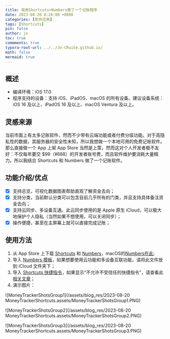 ```yaml
---
title: 我用Shortcuts+Numbers做了一个记账程序
date: 2023-08-20 8:26:00 +0800
categories: [软件应用]
tags: [Shortcuts]
pin: false
author: jo
toc: true
commments: true
typora-root-url: ../../Jo-CRuiSe.github.io/
math: false
mermaid: true
---
```


## 概述

- 编译环境：iOS 17.0
- 程序支持的设备：支持 iOS、iPadOS、macOS 的所有设备。建议设备系统：iOS 16 及以上、iPadOS 16 及以上、macOS Ventura 及以上。

## 灵感来源

当前市面上有太多记账软件，然而不少带有云端功能或者付费分级功能。对于高隐私性的数据，其服务器的安全性未知，所以我想做一个本地可用的免费记账软件。那么直接做一个 App 上架 App Store 当然是上策，然而这对个人开发者极不友好：不仅每年要交 $99（¥688）的开发者账号费，而且软件维护要消耗大量精力。所以我结合 Shortcuts 和 Numbers 做了一个记账软件。

## 功能介绍/优点

- [x] 支持总览，可视化数据图表帮助直观了解资金去向；
- [x] 支持分类，当前默认分类可以包含目前几乎所有的门类，并且支持具体备注资金去向；
- [x] 支持云同步、多设备互通。此云同步使用的是 Apple 原生 iCloud，可以极大地保护个人隐私（当然如果不想使用，可以关闭同步）；
- [x] 操作便捷，甚至在主屏幕上就可以直接完成记账；

## 使用方法

1. 从 App Store 上下载 [Shortcuts](https://apps.apple.com/cn/app/shortcuts/id1462947752?l=en-GB) 和 [Numbers](https://apps.apple.com/cn/app/numbers/id361304891?l=en-GB)，macOS的[Numbers在此](https://apps.apple.com/cn/app/numbers/id409203825?l=en-GB&mt=12);
2. 导入 [Numbers 模板](https://github.com/Jo-CRuiSe/Jo-CRuiSe.github.io/blob/main/assets/blog_res/Budget%20Table%20Template%202.zip)，如果想要使用云功能和多设备互联功能，请将此文件放到 iCloud 文件夹下；
3. 导入 [Shortcuts 快捷指令](https://www.icloud.com/shortcuts/2c80885bdc6c4396a19559d645ae7c5f)，如果显示“不允许不受信任的快捷指令”，请查看此[相关文章](https://jiejingku.net/2445.html)；
4. 演示图片：

![MoneyTrackerShotsGroup1](/assets/blog_res/2023-08-20 MoneyTrackerShortcuts.assets/MoneyTrackerShotsGroup1.PNG)

![MoneyTrackerShotsGroup2](/assets/blog_res/2023-08-20 MoneyTrackerShortcuts.assets/MoneyTrackerShotsGroup2.PNG)

![MoneyTrackerShotsGroup3](/assets/blog_res/2023-08-20 MoneyTrackerShortcuts.assets/MoneyTrackerShotsGroup3.PNG)
